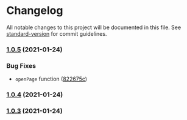 # Changelog

All notable changes to this project will be documented in this file. See [standard-version](https://github.com/conventional-changelog/standard-version) for commit guidelines.

### [1.0.5](https://github.com/fliegwerk/search-popup/compare/v1.0.4...v1.0.5) (2021-01-24)


### Bug Fixes

* `openPage` function ([822675c](https://github.com/fliegwerk/search-popup/commit/822675c1b2ddbd3031d7d84fcd63ab855657a304))

### [1.0.4](https://github.com/fliegwerk/search-popup/compare/v1.0.3...v1.0.4) (2021-01-24)

### [1.0.3](https://github.com/fliegwerk/search-popup/compare/v1.0.2...v1.0.3) (2021-01-24)
